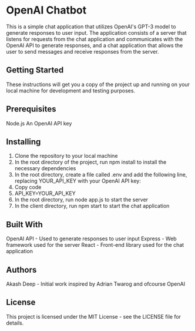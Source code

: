 # OpenAI Chatbot

This is a simple chat application that utilizes OpenAI's GPT-3 model to generate responses to user input. The application consists of a server that listens for requests from the chat application and communicates with the OpenAI API to generate responses, and a chat application that allows the user to send messages and receive responses from the server.

## Getting Started

These instructions will get you a copy of the project up and running on your local machine for development and testing purposes.

## Prerequisites

Node.js
An OpenAI API key

## Installing

1. Clone the repository to your local machine
2. In the root directory of the project, run npm install to install the necessary dependencies
3. In the root directory, create a file called .env and add the following line, replacing YOUR_API_KEY with your OpenAI API key:
4. Copy code
5. API_KEY=YOUR_API_KEY
6. In the root directory, run node app.js to start the server
7. In the client directory, run npm start to start the chat application

## Built With

OpenAI API - Used to generate responses to user input
Express - Web framework used for the server
React - Front-end library used for the chat application

## Authors

Akash Deep - Initial work inspired by Adrian Twarog and ofcourse OpenAI

## License

This project is licensed under the MIT License - see the LICENSE file for details.




